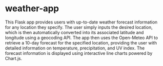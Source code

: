 # weather-app

This Flask app provides users with up-to-date weather forecast information for any location they specify. The user simply inputs the desired location, which is then automatically converted into its associated latitude and longitude using a geocoding API. The app then uses the Open-Meteo API to retrieve a 10-day forecast for the specified location, providing the user with detailed information on temperature, precipitation, and UV index. The forecast information is displayed using interactive line charts powered by Chart.js.
